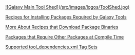 <div class='center'> <a href='http://toolshed.g2.bx.psu.edu'>![Galaxy Main Tool Shed](/src/images/logos/ToolShed.jpg)</a> </div>

[Recipes for Installing Packages Required by Galaxy Tools](/toolshed/package-recipes/)

[More About Recipes that Download Package Binaries](/toolshed/downloading-binaries/)

[Packages that Require Other Packages at Compile Time](/toolshed/bells-and-whistles/)

[Supported tool_dependencies.xml Tag Sets](/toolshed/tool-dependencies-tag-sets/)
